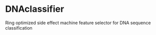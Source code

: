 # DNAclassifier
Ring optimized side effect machine feature selector for DNA sequence classification
